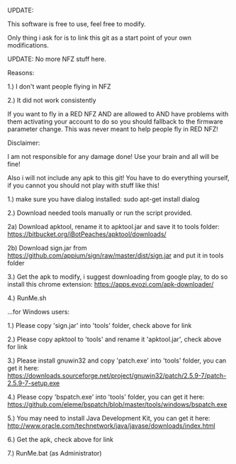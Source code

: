 UPDATE: 

This software is free to use, feel free to modify. 

Only thing i ask for is to link this git as a start point of your own modifications.


UPDATE: No more NFZ stuff here.

Reasons: 

1.) I don't want people flying in NFZ 

2.) It did not work consistently

If you want to fly in a RED NFZ AND are allowed to AND have problems with them activating your account to do so you should fallback to the firmware parameter change. This was never meant to help people fly in RED NFZ!

Disclaimer:


I am not responsible for any damage done! Use your brain and all will be fine!

Also i will not include any apk to this git! You have to do everything yourself, if you cannot you should not play with stuff like this!

1.) make sure you have dialog installed: sudo apt-get install dialog

2.) Download needed tools manually or run the script provided. 

2a) Download apktool, rename it to apktool.jar and save it to tools folder:
https://bitbucket.org/iBotPeaches/apktool/downloads/

2b) Download sign.jar from https://github.com/appium/sign/raw/master/dist/sign.jar and put it in tools folder

3.) Get the apk to modify, i suggest downloading from google play, to do so install this chrome extension:
https://apps.evozi.com/apk-downloader/

4.) RunMe.sh


...for Windows users:

1.) Please copy 'sign.jar' into 'tools' folder, check above for link

2.) Please copy apktool to 'tools' and rename it 'apktool.jar', check above for link

3.) Please install gnuwin32 and copy 'patch.exe' into 'tools' folder, you can get it here: https://downloads.sourceforge.net/project/gnuwin32/patch/2.5.9-7/patch-2.5.9-7-setup.exe

4.) Please copy 'bspatch.exe' into 'tools' folder, you can get it here: https://github.com/eleme/bspatch/blob/master/tools/windows/bspatch.exe

5.) You may need to install Java Development Kit, you can get it here: http://www.oracle.com/technetwork/java/javase/downloads/index.html

6.) Get the apk, check above for link

7.) RunMe.bat (as Administrator)
